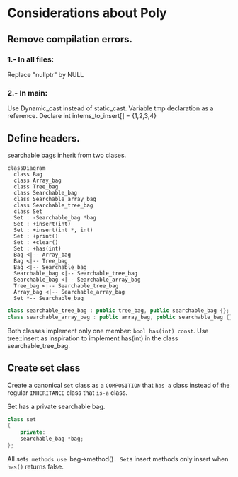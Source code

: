 # Considerations about Poly

## Remove compilation errors.

### 1.- In all files:
Replace "nullptr" by NULL

### 2.- In main:
Use Dynamic_cast instead of static_cast.
Variable tmp declaration as a reference.
Declare int intems_to_insert[] = {1,2,3,4}


## Define headers.
searchable bags inherit from two clases.
```mermaid
classDiagram
  class Bag
  class Array_bag
  class Tree_bag
  class Searchable_bag
  class Searchable_array_bag
  class Searchable_tree_bag
  class Set
  Set : -Searchable_bag *bag
  Set : +insert(int)
  Set : +insert(int *, int)
  Set : +print()
  Set : +clear()
  Set : +has(int)
  Bag <|-- Array_bag
  Bag <|-- Tree_bag
  Bag <|-- Searchable_bag
  Searchable_bag <|-- Searchable_tree_bag
  Searchable_bag <|-- Searchable_array_bag
  Tree_bag <|-- Searchable_tree_bag
  Array_bag <|-- Searchable_array_bag
  Set *-- Searchable_bag
```



```c++
class searchable_tree_bag : public tree_bag, public searchable_bag {};
class searchable_array_bag : public array_bag, public searchable_bag {};
```

Both classes implement only one member: `bool has(int) const`.
Use tree::insert as inspiration to implement has(int) in the class 
searchable_tree_bag.

## Create set class 
Create a canonical `set` class as a `COMPOSITION` that `has-a` class 
instead of the regular `INHERITANCE` class that `is-a` class.

Set has a private searchable bag.

```c++
class set
{
	private:
	searchable_bag *bag;
};
```
All set`s methods use `bag->method()`.
Set`s insert methods only insert when `has()` returns false.

